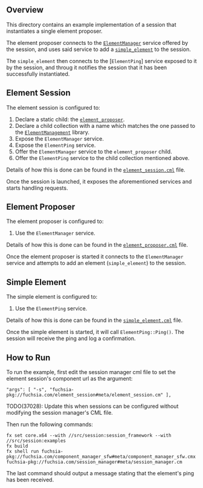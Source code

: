 ## Overview

This directory contains an example implementation of a session that 
instantiates a single element proposer. 

The element proposer connects to the [`ElementManager`]() service offered by the
session, and uses said service to add a [`simple_element`]() to the session.

The `simple_element` then connects to the [`ElementPing`] service exposed to it
by the session, and throug it notifies the session that it has been successfully
instantiated.

## Element Session

The element session is configured to:

  1. Declare a static child: the [`element_proposer`]().
  2. Declare a child collection with a name which matches the one passed to the
  [`ElementManagement`]() library.
  3. Expose the `ElementManager` service.
  4. Expose the `ElementPing` service.
  5. Offer the `ElementManager` service to the `element_proposer` child.
  6. Offer the `ElementPing` service to the child collection mentioned above.

Details of how this is done can be found in the [`element_session.cml`]() file.

Once the session is launched, it exposes the aforementioned services and starts
handling requests.

## Element Proposer

The element proposer is configured to:

  1. Use the `ElementManager` service.
  
Details of how this is done can be found in the [`element_proposer.cml`]() file.

Once the element proposer is started it connects to the `ElementManager` service
and attempts to add an element (`simple_element`) to the session.

## Simple Element

The simple element is configured to:

  1. Use the `ElementPing` service.
  
Details of how this is done can be found in the [`simple_element.cml`]() file.

Once the simple element is started, it will call `ElementPing::Ping()`. The
session will receive the ping and log a confirmation.


## How to Run

To run the example, first edit the session manager cml file to set the element
session's component url as the argument:

```
"args": [ "-s", "fuchsia-pkg://fuchsia.com/element_session#meta/element_session.cm" ],
```

TODO(37028): Update this when sessions can be configured without modifying the
session manager's CML file.

Then run the following commands:

```$sh
fx set core.x64 --with //src/session:session_framework --with //src/session:examples
fx build
fx shell run fuchsia-pkg://fuchsia.com/component_manager_sfw#meta/component_manager_sfw.cmx fuchsia-pkg://fuchsia.com/session_manager#meta/session_manager.cm
```

The last command should output a message stating that the element's ping has
been received.
